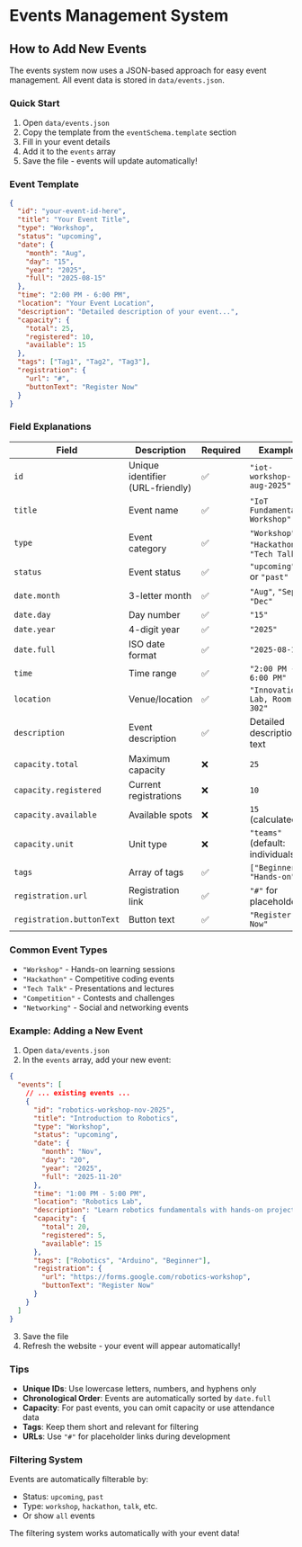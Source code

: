 # Events Management System

## How to Add New Events

The events system now uses a JSON-based approach for easy event management. All event data is stored in `data/events.json`.

### Quick Start

1. Open `data/events.json`
2. Copy the template from the `eventSchema.template` section
3. Fill in your event details
4. Add it to the `events` array
5. Save the file - events will update automatically!

### Event Template

```json
{
  "id": "your-event-id-here",
  "title": "Your Event Title",
  "type": "Workshop",
  "status": "upcoming",
  "date": {
    "month": "Aug",
    "day": "15",
    "year": "2025",
    "full": "2025-08-15"
  },
  "time": "2:00 PM - 6:00 PM",
  "location": "Your Event Location",
  "description": "Detailed description of your event...",
  "capacity": {
    "total": 25,
    "registered": 10,
    "available": 15
  },
  "tags": ["Tag1", "Tag2", "Tag3"],
  "registration": {
    "url": "#",
    "buttonText": "Register Now"
  }
}
```

### Field Explanations

| Field | Description | Required | Example |
|-------|-------------|----------|---------|
| `id` | Unique identifier (URL-friendly) | ✅ | `"iot-workshop-aug-2025"` |
| `title` | Event name | ✅ | `"IoT Fundamentals Workshop"` |
| `type` | Event category | ✅ | `"Workshop"`, `"Hackathon"`, `"Tech Talk"` |
| `status` | Event status | ✅ | `"upcoming"` or `"past"` |
| `date.month` | 3-letter month | ✅ | `"Aug"`, `"Sep"`, `"Dec"` |
| `date.day` | Day number | ✅ | `"15"` |
| `date.year` | 4-digit year | ✅ | `"2025"` |
| `date.full` | ISO date format | ✅ | `"2025-08-15"` |
| `time` | Time range | ✅ | `"2:00 PM - 6:00 PM"` |
| `location` | Venue/location | ✅ | `"Innovation Lab, Room 302"` |
| `description` | Event description | ✅ | Detailed description text |
| `capacity.total` | Maximum capacity | ❌ | `25` |
| `capacity.registered` | Current registrations | ❌ | `10` |
| `capacity.available` | Available spots | ❌ | `15` (calculated) |
| `capacity.unit` | Unit type | ❌ | `"teams"` (default: individuals) |
| `tags` | Array of tags | ✅ | `["Beginner", "Hands-on"]` |
| `registration.url` | Registration link | ✅ | `"#"` for placeholder |
| `registration.buttonText` | Button text | ✅ | `"Register Now"` |

### Common Event Types

- `"Workshop"` - Hands-on learning sessions
- `"Hackathon"` - Competitive coding events
- `"Tech Talk"` - Presentations and lectures
- `"Competition"` - Contests and challenges
- `"Networking"` - Social and networking events

### Example: Adding a New Event

1. Open `data/events.json`
2. In the `events` array, add your new event:

```json
{
  "events": [
    // ... existing events ...
    {
      "id": "robotics-workshop-nov-2025",
      "title": "Introduction to Robotics",
      "type": "Workshop",
      "status": "upcoming",
      "date": {
        "month": "Nov",
        "day": "20",
        "year": "2025",
        "full": "2025-11-20"
      },
      "time": "1:00 PM - 5:00 PM",
      "location": "Robotics Lab",
      "description": "Learn robotics fundamentals with hands-on projects using Arduino and sensors.",
      "capacity": {
        "total": 20,
        "registered": 5,
        "available": 15
      },
      "tags": ["Robotics", "Arduino", "Beginner"],
      "registration": {
        "url": "https://forms.google.com/robotics-workshop",
        "buttonText": "Register Now"
      }
    }
  ]
}
```

3. Save the file
4. Refresh the website - your event will appear automatically!

### Tips

- **Unique IDs**: Use lowercase letters, numbers, and hyphens only
- **Chronological Order**: Events are automatically sorted by `date.full`
- **Capacity**: For past events, you can omit capacity or use attendance data
- **Tags**: Keep them short and relevant for filtering
- **URLs**: Use `"#"` for placeholder links during development

### Filtering System

Events are automatically filterable by:
- Status: `upcoming`, `past`
- Type: `workshop`, `hackathon`, `talk`, etc.
- Or show `all` events

The filtering system works automatically with your event data!
